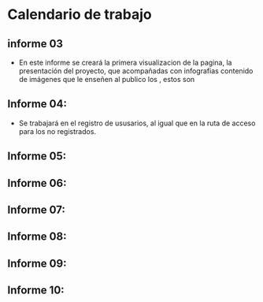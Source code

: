 # Calendario de trabajo

## informe 03

- En este informe se creará la primera visualizacion de la pagina, la presentación del proyecto, que acompañadas con infografias contenido de imágenes que le enseñen al publico los  , estos son

## Informe 04:
- Se trabajará en el registro de ususarios, al igual que en la ruta de acceso para los no registrados.

## Informe 05:

## Informe 06:

## Informe 07:

## Informe 08:

## Informe 09:

## Informe 10:
